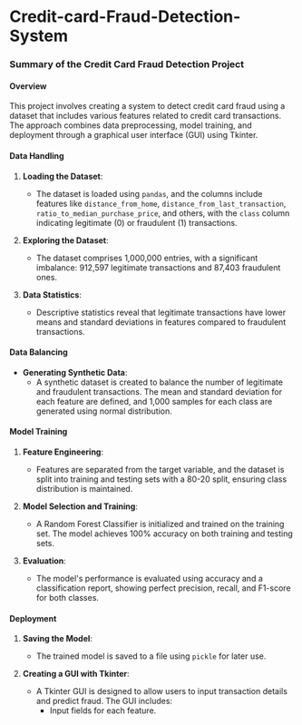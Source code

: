 # Credit-card-Fraud-Detection-System
### Summary of the Credit Card Fraud Detection Project

#### Overview

This project involves creating a system to detect credit card fraud using a dataset that includes various features related to credit card transactions. The approach combines data preprocessing, model training, and deployment through a graphical user interface (GUI) using Tkinter.

#### Data Handling

1. **Loading the Dataset**:
   - The dataset is loaded using `pandas`, and the columns include features like `distance_from_home`, `distance_from_last_transaction`, `ratio_to_median_purchase_price`, and others, with the `class` column indicating legitimate (0) or fraudulent (1) transactions.

2. **Exploring the Dataset**:
   - The dataset comprises 1,000,000 entries, with a significant imbalance: 912,597 legitimate transactions and 87,403 fraudulent ones.

3. **Data Statistics**:
   - Descriptive statistics reveal that legitimate transactions have lower means and standard deviations in features compared to fraudulent transactions. 

#### Data Balancing

- **Generating Synthetic Data**:
  - A synthetic dataset is created to balance the number of legitimate and fraudulent transactions. The mean and standard deviation for each feature are defined, and 1,000 samples for each class are generated using normal distribution.

#### Model Training

1. **Feature Engineering**:
   - Features are separated from the target variable, and the dataset is split into training and testing sets with a 80-20 split, ensuring class distribution is maintained.

2. **Model Selection and Training**:
   - A Random Forest Classifier is initialized and trained on the training set. The model achieves 100% accuracy on both training and testing sets.

3. **Evaluation**:
   - The model's performance is evaluated using accuracy and a classification report, showing perfect precision, recall, and F1-score for both classes.

#### Deployment

1. **Saving the Model**:
   - The trained model is saved to a file using `pickle` for later use.

2. **Creating a GUI with Tkinter**:
   - A Tkinter GUI is designed to allow users to input transaction details and predict fraud. The GUI includes:
     - Input fields for each feature.
